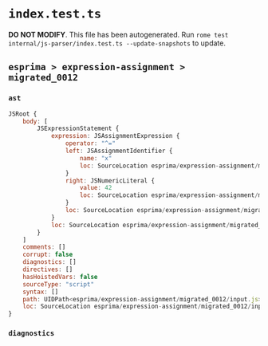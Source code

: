 # `index.test.ts`

**DO NOT MODIFY**. This file has been autogenerated. Run `rome test internal/js-parser/index.test.ts --update-snapshots` to update.

## `esprima > expression-assignment > migrated_0012`

### `ast`

```javascript
JSRoot {
	body: [
		JSExpressionStatement {
			expression: JSAssignmentExpression {
				operator: "^="
				left: JSAssignmentIdentifier {
					name: "x"
					loc: SourceLocation esprima/expression-assignment/migrated_0012/input.js 1:0-1:1 (x)
				}
				right: JSNumericLiteral {
					value: 42
					loc: SourceLocation esprima/expression-assignment/migrated_0012/input.js 1:5-1:7
				}
				loc: SourceLocation esprima/expression-assignment/migrated_0012/input.js 1:0-1:7
			}
			loc: SourceLocation esprima/expression-assignment/migrated_0012/input.js 1:0-1:7
		}
	]
	comments: []
	corrupt: false
	diagnostics: []
	directives: []
	hasHoistedVars: false
	sourceType: "script"
	syntax: []
	path: UIDPath<esprima/expression-assignment/migrated_0012/input.js>
	loc: SourceLocation esprima/expression-assignment/migrated_0012/input.js 1:0-2:0
}
```

### `diagnostics`

```

```
